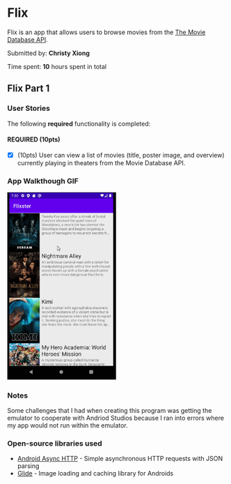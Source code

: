 # Flix
Flix is an app that allows users to browse movies from the [The Movie Database API](http://docs.themoviedb.apiary.io/#).

Submitted by: **Christy Xiong**

Time spent: **10** hours spent in total

## Flix Part 1

### User Stories

The following **required** functionality is completed:

#### REQUIRED (10pts)
- [x] (10pts) User can view a list of movies (title, poster image, and overview) currently playing in theaters from the Movie Database API.
### App Walkthough GIF

<img src="walkthrough.gif" width=250><br>

### Notes
Some challenges that I had when creating this program was getting the emulator to cooperate with Andriod Studios because I ran into errors where my app would not run within the emulator. 

### Open-source libraries used

- [Android Async HTTP](https://github.com/codepath/CPAsyncHttpClient) - Simple asynchronous HTTP requests with JSON parsing
- [Glide](https://github.com/bumptech/glide) - Image loading and caching library for Androids
